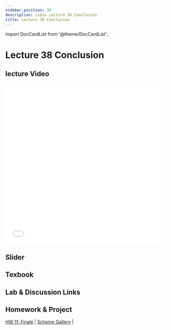 ```yaml
---
sidebar_position: 38
description: cs61a Lecture 38 Conclusion
title: Lecture 38 Conclusion
---
```


import DocCardList from '@theme/DocCardList';


# Lecture 38 Conclusion
## lecture Video

<iframe src="//player.bilibili.com/player.html?aid=277746636&bvid=BV17c411f78k&cid=1311465503&p=1&high_quality=1&danmaku=0" scrolling="no" border="0" frameborder="no" framespacing="0" allowfullscreen="true" allowfullscreen="allowfullscreen" width="100%" height="500" scrolling="no" frameborder="0" sandbox="allow-top-navigation allow-same-origin allow-forms allow-scripts"> </iframe>

## Slider

## Texbook


## Lab & Discussion Links


## Homework & Project
[HW 11: Finale](../homework/hw11.md) | [Scheme Gallery](../homework/scheme_gallery.md) | 


<DocCardList />

